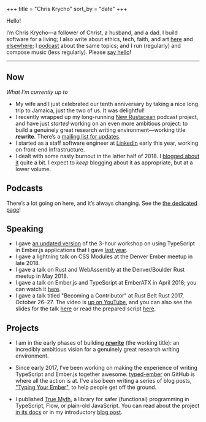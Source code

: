 +++
title = "Chris Krycho"
sort_by = "date"
+++

Hello!

I’m Chris Krycho—a follower of Christ, a husband, and a dad. I build software for a living; I also write about ethics, tech, faith, and art [here] and [elsewhere]; I [podcast] about the same topics; and I run (regularly) and compose music (less regularly). Please [say hello]!

[here]: /writing
[elsewhere]: /elsewhere
[podcast]: /podcasting
[say hello]: mailto:hello@chriskrycho.com

---

## Now

<p><i class='editorial'>What I'm currently up to</i></p>

* My wife and I just celebrated our tenth anniversary by taking a nice long trip to Jamaica, just the two of us. It was delightful!
* I recently wrapped up my long-running [New Rustacean](https://newrustacean.com) podcast project, and have just *started* working on an even more ambitious project: to build a genuinely great research writing environment—working title ***re*write**. There’s a [mailing list for updates][rewrite].
* I started as a staff software engineer at [LinkedIn] early this year, working on front-end infrastructure.
* I dealt with some nasty burnout in the latter half of 2018. I [blogged about it][burnout] quite a bit. I expect to *keep* blogging about it as appropriate, but at a lower volume.

[rewrite]: https://buttondown.email/rewrite
[burnout]: https://www.chriskrycho.com/burnout
[LinkedIn]: https://linkedin.com

## Podcasts

There’s a lot going on here, and it’s always changing. See the [the dedicated page](/podcasts.html)!

## Speaking

* I gave [an updated version](https://emberconf.com/speakers.html#chris-krycho) of the 3-hour workshop on using TypeScript in Ember.js applications that I gave [last year](https://2018.emberconf.com/speakers.html#chris-krycho).
* I gave a lightning talk on <abbr>CSS</abbr> Modules at the Denver Ember meetup in late 2018.
* I gave a talk on Rust and WebAssembly at the Denver/Boulder Rust meetup in May 2018.
* I gave a talk on Ember.js and TypeScript at EmberATX in April 2018; you can watch it [here](https://www.youtube.com/watch?v=fFzxbBrvytU).
* I gave a talk titled "Becoming a Contributor" at Rust Belt Rust 2017, October 26–27. The video is [up on YouTube](https://www.youtube.com/watch?v=Abu2BNixXak), and you can also see the slides for the talk [here](/talks/rust-belt-rust/) or read the prepared script [here](/2017/becoming-a-contributor.html).

## Projects

* I am in the early phases of building [***re*write**][rewrite] (the working title): an incredibly ambitious vision for a genuinely great research writing environment.

* Since early 2017, I've been working on making the experience of writing TypeScript and Ember.js together awesome. [typed-ember](https://github.com/typed-ember) on GitHub is where all the action is at. I've also been writing a series of blog posts, ["Typing Your Ember"](http://www.chriskrycho.com/typing-your-ember/), to help people get off the ground.

* I published [True Myth](https://github.com/chriskrycho/true-myth), a library for safer (functional) programming in TypeScript, Flow, or plain-old JavaScript. You can read about the project [in its docs](https://true-myth.js.org) or in my introductory [blog post](http://www.chriskrycho.com/2017/announcing-true-myth-10.html).